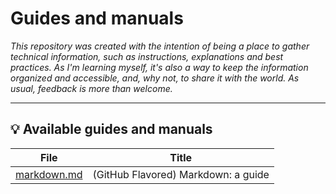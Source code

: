 # Guides and manuals

_This repository was created with the intention of being a place to gather technical information, such as instructions, explanations and best practices. As I'm learning myself, it's also a way to keep the information organized and accessible, and, why not, to share it with the world. As usual, feedback is more than welcome._
___

## :bulb: Available guides and manuals

File | Title
--|--
[markdown.md](./markdown.md)| (GitHub Flavored) Markdown: a guide
